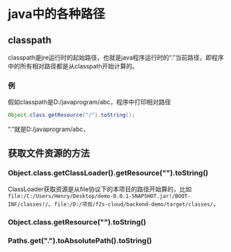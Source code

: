 # java中的各种路径

## classpath

classpath是jre运行时的起始路径，也就是java程序运行时的“.”当前路径，即程序中的所有相对路径都是从classpath开始计算的。

### 例

假如classpath是D:/javaprogram/abc，程序中打印相对路径

``` java
Object.class.getResource("/").toString();
```

“.”就是D:/javaprogram/abc，

## 获取文件资源的方法

### Object.class.getClassLoader().getResource("").toString()

ClassLoader获取资源是从file协议下的本项目的路径开始算的，比如`file:/C:/Users/Henry/Desktop/demo-0.0.1-SNAPSHOT.jar!/BOOT-INF/classes!/`、`file:/D:/项目/f2s-cloud/backend-demo/target/classes/`，

### Object.class.getResource("").toString()

### Paths.get(".").toAbsolutePath().toString()
